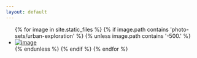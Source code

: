 ```yaml
---
layout: default
---
```


<ul id="macy-container" class="list pl0">
{% for image in site.static_files %}
    {% if image.path contains 'photo-sets/urban-exploration' %}
        {% unless image.path contains '-500.' %}
        <li><a href="#"><img src="{{ site.baseurl }}{{ image.path | remove: image.extname | append: '-500' | append: image.extname }}" alt="image" class="w-100 h-auto db mw-100 dim" /></a></li>
    {% endunless %}
    {% endif %}
{% endfor %}
</ul>